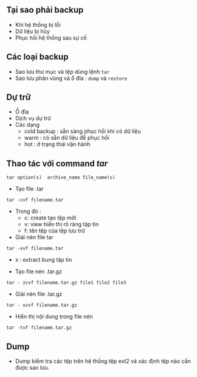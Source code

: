 <a name ="Backup"></a>



## Tại sao phải backup 
- Khi hệ thống bị lỗi 
- Dữ liệu bị hủy 
- Phục hồi hệ thống sau sự cố 
## Các loại backup 
- Sao lưu thư mục và tệp dùng lệnh `tar`
- Sao lưu phân vùng và ổ đĩa : `dump` và `restore`
## Dự trữ 
- Ổ đĩa 
- Dịch vụ dự trữ 
- Các dạng 
    - cold backup : sẵn sàng phục hồi khi có dữ liệu 
    - warm : có sẵn dữ liệu để phục hồi 
    - hot : ở trạng thái vận hành

## Thao tác với command *tar*
```
tar option(s)  archive_name file_name(s)
```
- Tạo file .tar
```
tar -cvf filename.tar 
```
- Trong đó : 
    - c: create tạo tệp mới 
    - v: view hiển thị rõ ràng tập tin
    - f: tên tệp của tệp lưu trữ
- Giải nén file tar
```
tar -xvf filename.tar
```
- x : extract bung tập tin 

- Tạo file nén .tar.gz 

```
tar - zcvf filename.tar.gz file1 file2 file3 
```
- Giải nén file .tar.gz
```
tar - xzvf filename.tar.gz
```
- Hiển thị nội dung trong file nén 
```
tar -tvf filename.tar.gz
```
## Dump
- Dump kiểm tra các tệp trên hệ thống tệp ext2 và xác định tệp nào cần được sao lưu.



